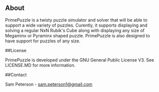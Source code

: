 ## About

PrimePuzzle is a twisty puzzle simulator and solver that will be able to support a wide variety of puzzles. Curently, it supports displaying and solving a regular NxN Rubik's Cube along with displaying any size of Megaminx or Pyraminx shaped puzzle. PrimePuzzle is also designed to have support for puzzles of any size. 

##License

PrimePuzzle is developed under the GNU General Public License V3. See LICENSE.MD for more information.

##Contact

Sam Peterson - sam.peterson1@gmail.com
